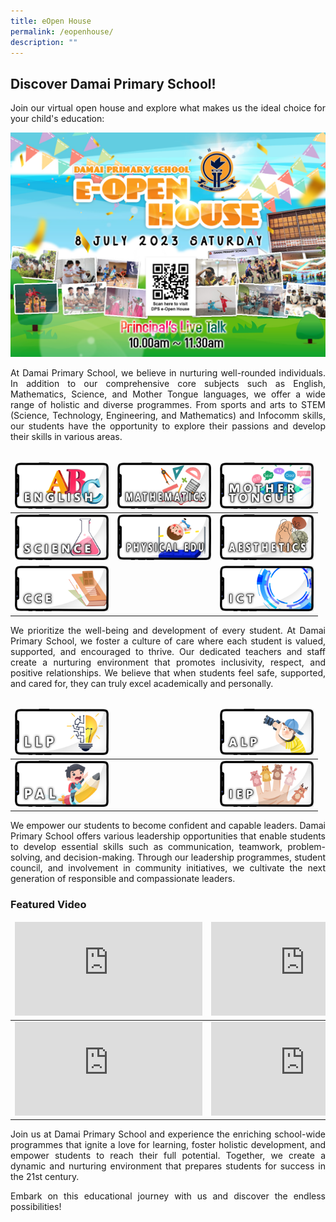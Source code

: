 ```yaml
---
title: eOpen House
permalink: /eopenhouse/
description: ""
---
```

## Discover Damai Primary School!

<div style="text-align: justify;">Join our virtual open house and explore what makes us the ideal choice for your child's education:</div>

![](/images/Random/Openhouse%20Matter/2023%20openhouse%20copy%204.jpg)

<div style="text-align: justify;">At Damai Primary School, we believe in nurturing well-rounded individuals. In addition to our comprehensive core subjects such as English, Mathematics, Science, and Mother Tongue languages, we offer a wide range of holistic and diverse programmes. From sports and arts to STEM (Science, Technology, Engineering, and Mathematics) and Infocomm skills, our students have the opportunity to explore their passions and develop their skills in various areas.</div><br>

<table align="center" cellpadding="0" cellspacing="0" class="Jeff's blog table class" style="margin-left: auto; margin-right: auto; text-align: center;"><thead>
  <tr>
<td style="width:150px"><a href="/holistic-education/Department/english/"><img src="/images/Random/Openhouse%20Matter/english.png" style="width:150px"></a></td>
<td style="width:150px"><a href="/holistic-education/Department/mathematics/"><img src="/images/Random/Openhouse%20Matter/mathmath.png" style="width:150px"></a></td>
<td style="width:150px"><a href="/holistic-education/Department/mother-tongue/"><img src="/images/Random/Openhouse%20Matter/mother-tongue.png" style="width:150px"></a></td>
  </tr>
  </thead>
  <tbody><tr>
<td><a href="/holistic-education/Department/science/"><img src="/images/Random/Openhouse%20Matter/science.png" style="width:150px"></a></td>
<td><a href="/holistic-education/Department/physical-education-pe/"><img src="/images/Random/Openhouse%20Matter/peducation.png" style="width:150px"></a></td>
<td><a href="/holistic-education/Department/aesthetics/"><img src="/images/Random/Openhouse%20Matter/aesthetics.png" style="width:150px"></a></td>
    </tr>
    <tr>
<td><a href="/holistic-education/Department/character-n-citizenship-education/"><img src="/images/Random/Openhouse%20Matter/cceducation.png" style="width:150px"></a></td>
<td> </td>
<td><a href="/holistic-education/Department/information-n-communications-technology/"><img src="/images/Random/Openhouse%20Matter/infocommt.png" style="width:150px"></a></td>
    </tr></tbody></table>

<div style="text-align: justify;">We prioritize the well-being and development of every student. At Damai Primary School, we foster a culture of care where each student is valued, supported, and encouraged to thrive. Our dedicated teachers and staff create a nurturing environment that promotes inclusivity, respect, and positive relationships. We believe that when students feel safe, supported, and cared for, they can truly excel academically and personally.</div><br>

<table align="center" cellpadding="0" cellspacing="0" class="Jeff's blog table class" style="margin-left: auto; margin-right: auto; text-align: center;"><thead>
  <tr>
<td style="width:150px"><a href="/school-experience/school-wide-programmes/learn-for-life-programme-llp"><img src="/images/Random/Openhouse%20Matter/llprogram.png" style="width:150px"></a></td>
<td style="width:150px"> </td>
<td style="width:150px"><a href="/school-experience/school-wide-programmes/applied-learning-programme-alp"><img src="/images/Random/Openhouse%20Matter/alprogram.png" style="width:150px"></a></td>
  </tr>
  </thead>
  <tbody><tr>
<td><a href="/school-experience/school-wide-programmes/programme-for-active-learning-pal"><img src="/images/Random/Openhouse%20Matter/palpal.png" style="width:150px"></a></td>
<td></td>
<td><a href="/school-experience/school-wide-programmes/interest-elective-programme-iep"><img src="/images/Random/Openhouse%20Matter/ieprogram.png" style="width:150px"></a></td>
    </tr>
</tbody></table>

<div style="text-align: justify;">We empower our students to become confident and capable leaders. Damai Primary School offers various leadership opportunities that enable students to develop essential skills such as communication, teamwork, problem-solving, and decision-making. Through our leadership programmes, student council, and involvement in community initiatives, we cultivate the next generation of responsible and compassionate leaders.</div>

### Featured Video

<table align="center" cellpadding="0" cellspacing="0" class="Jeff's blog table class" style="margin-left: auto; margin-right: auto; text-align: center;"><thead>
  <tr>
<td><iframe width="300" src="https://www.youtube.com/embed/zdg2uV1YUyM" title="YouTube video player" frameborder="0" allow="accelerometer; autoplay; clipboard-write; encrypted-media; gyroscope; picture-in-picture" allowfullscreen=""></iframe></td>
<td><iframe width="300" src="https://www.youtube.com/embed/fY1_GyKFSEA" title="YouTube video player" frameborder="0" allow="accelerometer; autoplay; clipboard-write; encrypted-media; gyroscope; picture-in-picture" allowfullscreen=""></iframe></td>
  </tr>
  </thead>
  <tbody><tr>
<td><iframe width="300" src="https://www.youtube.com/embed/bDrmgWh1H5U" title="YouTube video player" frameborder="0" allow="accelerometer; autoplay; clipboard-write; encrypted-media; gyroscope; picture-in-picture" allowfullscreen=""></iframe></td>
<td><iframe width="300" src="https://www.youtube.com/embed/gT6mqNMUUrE" title="YouTube video player" frameborder="0" allow="accelerometer; autoplay; clipboard-write; encrypted-media; gyroscope; picture-in-picture" allowfullscreen=""></iframe></td>
    </tr>
</tbody></table>

<div style="text-align: justify;">Join us at Damai Primary School and experience the enriching school-wide programmes that ignite a love for learning, foster holistic development, and empower students to reach their full potential. Together, we create a dynamic and nurturing environment that prepares students for success in the 21st century.<br>

Embark on this educational journey with us and discover the endless possibilities!</div>